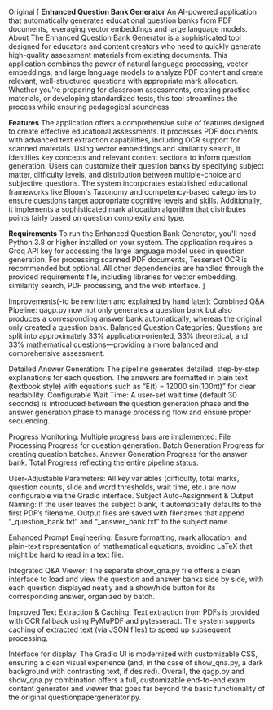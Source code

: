 
Original [
**Enhanced Question Bank Generator**
An AI-powered application that automatically generates educational question banks from PDF documents, leveraging vector embeddings and large language models.
About
The Enhanced Question Bank Generator is a sophisticated tool designed for educators and content creators who need to quickly generate high-quality assessment materials from existing documents. This application combines the power of natural language processing, vector embeddings, and large language models to analyze PDF content and create relevant, well-structured questions with appropriate mark allocation. Whether you're preparing for classroom assessments, creating practice materials, or developing standardized tests, this tool streamlines the process while ensuring pedagogical soundness.

**Features**
The application offers a comprehensive suite of features designed to create effective educational assessments. It processes PDF documents with advanced text extraction capabilities, including OCR support for scanned materials. Using vector embeddings and similarity search, it identifies key concepts and relevant content sections to inform question generation. Users can customize their question banks by specifying subject matter, difficulty levels, and distribution between multiple-choice and subjective questions. The system incorporates established educational frameworks like Bloom's Taxonomy and competency-based categories to ensure questions target appropriate cognitive levels and skills. Additionally, it implements a sophisticated mark allocation algorithm that distributes points fairly based on question complexity and type.

**Requirements**
To run the Enhanced Question Bank Generator, you'll need Python 3.8 or higher installed on your system. The application requires a Groq API key for accessing the large language model used in question generation. For processing scanned PDF documents, Tesseract OCR is recommended but optional. All other dependencies are handled through the provided requirements file, including libraries for vector embedding, similarity search, PDF processing, and the web interface.
]

Improvements(-to be rewritten and explained by hand later):
Combined Q&A Pipeline:
qagp.py now not only generates a question bank but also produces a corresponding answer bank automatically, whereas the original only created a question bank.
Balanced Question Categories:
Questions are split into approximately 33% application‐oriented, 33% theoretical, and 33% mathematical questions—providing a more balanced and comprehensive assessment.

Detailed Answer Generation:
The pipeline generates detailed, step‐by‐step explanations for each question. The answers are formatted in plain text (textbook style) with equations such as “E(t) = 12000 sin(100πt)” for clear readability.
Configurable Wait Time:
A user-set wait time (default 30 seconds) is introduced between the question generation phase and the answer generation phase to manage processing flow and ensure proper sequencing.

Progress Monitoring:
Multiple progress bars are implemented:
File Processing Progress for question generation.
Batch Generation Progress for creating question batches.
Answer Generation Progress for the answer bank.
Total Progress reflecting the entire pipeline status.

User-Adjustable Parameters:
All key variables (difficulty, total marks, question counts, slide and word thresholds, wait time, etc.) are now configurable via the Gradio interface.
Subject Auto-Assignment & Output Naming:
If the user leaves the subject blank, it automatically defaults to the first PDF’s filename.
Output files are saved with filenames that append “_question_bank.txt” and “_answer_bank.txt” to the subject name.

Enhanced Prompt Engineering:
Ensure formatting, mark allocation, and plain-text representation of mathematical equations, avoiding LaTeX that might be hard to read in a text file.

Integrated Q&A Viewer:
The separate show_qna.py file offers a clean interface to load and view the question and answer banks side by side, with each question displayed neatly and a show/hide button for its corresponding answer, organized by batch.

Improved Text Extraction & Caching:
Text extraction from PDFs is provided with OCR fallback using PyMuPDF and pytesseract.
The system supports caching of extracted text (via JSON files) to speed up subsequent processing.

Interface for display:
The Gradio UI is modernized with customizable CSS, ensuring a clean visual experience (and, in the case of show_qna.py, a dark background with contrasting text, if desired).
Overall, the qagp.py and show_qna.py combination offers a full, customizable end-to-end exam content generator and viewer that goes far beyond the basic functionality of the original questionpapergenerator.py.








